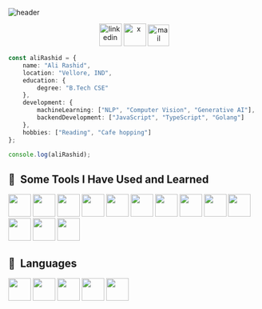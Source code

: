 ![header](https://capsule-render.vercel.app/api?type=waving&color=gradient&customColorList=5,1,5,12,21&text=Hello!&height=150&animation=fadeIn&fontSize=75)
<p align="center">
  <a href="https://www.linkedin.com/in/ali-rashid-in"><img src="https://img.icons8.com/?size=100&id=xuvGCOXi8Wyg&format=png&color=000000" alt="linkedin" width="45" height="45"/></a>
  <a href="https://x.com/Ali_Rashid_"><img src="https://img.icons8.com/?size=100&id=ClbD5JTFM7FA&format=png&color=000000" alt="x" width="45" height="45"/></a>
  <a href="mailto:alirashid.b37@gmail.com"><img src="https://img.icons8.com/?size=100&id=EgRndDDLh8kS&format=png&color=000000" alt="mail" width="43" height="43"/></a>
</p>

```typescript
const aliRashid = {
    name: "Ali Rashid",
    location: "Vellore, IND",
    education: {
        degree: "B.Tech CSE"
    },
    development: {
        machineLearning: ["NLP", "Computer Vision", "Generative AI"],
        backendDevelopment: ["JavaScript", "TypeScript", "Golang"]
    },
    hobbies: ["Reading", "Cafe hopping"]
};

console.log(aliRashid);
```
<h2> 🚀 &nbsp;Some Tools I Have Used and Learned</h2>
<p align="left">
<img src="https://cdn.jsdelivr.net/gh/devicons/devicon@latest/icons/tensorflow/tensorflow-original.svg" width="45" height="45" />
<img src="https://cdn.jsdelivr.net/gh/devicons/devicon@latest/icons/numpy/numpy-original.svg" width="45" height="45"/>
<img src="https://cdn.jsdelivr.net/gh/devicons/devicon@latest/icons/pandas/pandas-original.svg" width="45" height="45"/>
<img src="https://cdn.jsdelivr.net/gh/devicons/devicon@latest/icons/matplotlib/matplotlib-original-wordmark.svg" width="45" height="45"/>
<img src="https://cdn.jsdelivr.net/gh/devicons/devicon@latest/icons/pytorch/pytorch-original.svg" width="45" height="45"/>
<img src="https://cdn.jsdelivr.net/gh/devicons/devicon@latest/icons/git/git-original.svg" width="45" height="45"/>
<img src="https://cdn.jsdelivr.net/gh/devicons/devicon@latest/icons/github/github-original.svg" width="45" height="45"/> 
<img src="https://cdn.jsdelivr.net/gh/devicons/devicon@latest/icons/nestjs/nestjs-original.svg" width="45" height="45"/>
<img src="https://cdn.jsdelivr.net/gh/devicons/devicon@latest/icons/express/express-original.svg" width="45" height="45"/>
<img src="https://cdn.jsdelivr.net/gh/devicons/devicon@latest/icons/mongodb/mongodb-original.svg" width="45" height="45"/>          
<img src="https://cdn.jsdelivr.net/gh/devicons/devicon@latest/icons/mongoose/mongoose-original.svg" width="45" height="45"/>
<img src="https://cdn.jsdelivr.net/gh/devicons/devicon@latest/icons/nodejs/nodejs-original.svg" width="45" height="45"/>
<img src="https://cdn.jsdelivr.net/gh/devicons/devicon@latest/icons/react/react-original.svg" width="45" height="45"/>
</p>

<h2> 🚀 &nbsp;Languages</h2>
<p align="left">
<img src="https://cdn.jsdelivr.net/gh/devicons/devicon@latest/icons/python/python-original.svg" width="45" height="45"/>
<img src="https://cdn.jsdelivr.net/gh/devicons/devicon@latest/icons/cplusplus/cplusplus-original.svg" width="45" height="45"/>
<img src="https://cdn.jsdelivr.net/gh/devicons/devicon@latest/icons/go/go-original.svg" width="45" height="45"/>
<img src="https://cdn.jsdelivr.net/gh/devicons/devicon@latest/icons/typescript/typescript-original.svg" width="45" height="45"/>
<img src="https://cdn.jsdelivr.net/gh/devicons/devicon@latest/icons/javascript/javascript-original.svg" width="45" height="45"/>                                                 
</p>
